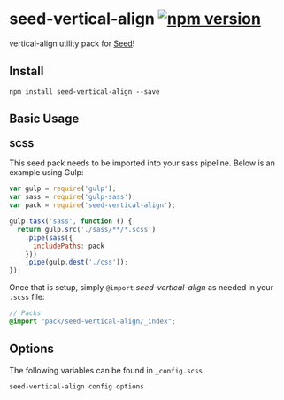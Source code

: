 # seed-vertical-align [![npm version](https://badge.fury.io/js/seed-vertical-align.svg)](https://badge.fury.io/js/seed-vertical-align)

vertical-align utility pack for [Seed](https://github.com/helpscout/seed)!

## Install
```
npm install seed-vertical-align --save
```


## Basic Usage

### SCSS
This seed pack needs to be imported into your sass pipeline. Below is an example using Gulp:


```javascript
var gulp = require('gulp');
var sass = require('gulp-sass');
var pack = require('seed-vertical-align');

gulp.task('sass', function () {
  return gulp.src('./sass/**/*.scss')
    .pipe(sass({
      includePaths: pack
    }))
    .pipe(gulp.dest('./css'));
});
```

Once that is setup, simply `@import` *seed-vertical-align* as needed in your `.scss` file:

```scss
// Packs
@import "pack/seed-vertical-align/_index";
```

## Options

The following variables can be found in `_config.scss`

```scss
seed-vertical-align config options
```
